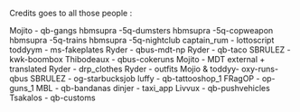 Credits goes to all those people :

Mojito - qb-gangs
hbmsupra -5q-dumsters
hbmsupra -5q-copweapon
hbmsupra -5q-trains
hbmsupra -5q-nightclub
captain_rum - lottoscript
toddyym - ms-fakeplates
Ryder - qbus-mdt-np
Ryder - qb-taco
SBRULEZ - kwk-boombox
Thibodeaux - qbus-cokeruns
Mojito - MDT external + translated
Ryder - drp_clothes
Ryder - outfits
Mojio & toddyy- oxy-runs-qbus
SBRULEZ - og-starbucksjob
luffy - qb-tattooshop_1
FRagOP - op-guns_1
MBL - qb-bandanas
dinjer - taxi_app
Livvux - qb-pushvehicles
Tsakalos - qb-customs